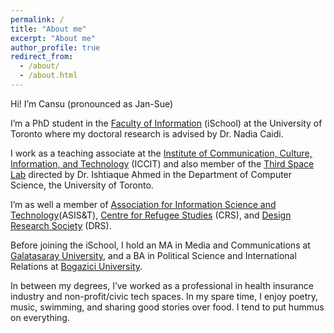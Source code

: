 ```yaml
---
permalink: /
title: "About me"
excerpt: "About me"
author_profile: true
redirect_from: 
  - /about/
  - /about.html
---
```


Hi! I’m Cansu (pronounced as Jan-Sue) 

I’m a PhD student in the [Faculty of Information](https://ischool.utoronto.ca/) (iSchool) at the University of Toronto where my doctoral research is advised by Dr. Nadia Caidi. 

I work as a teaching associate at the [Institute of Communication, Culture, Information, and Technology](https://www.utm.utoronto.ca/iccit/institute-communication-culture-information-and-technology) (ICCIT) and also member of the [Third Space Lab](https://thirdspace.toronto.edu/) directed by Dr. Ishtiaque Ahmed in the Department of Computer Science, the University of Toronto. 

I’m as well a member of [Association for Information Science and Technology](https://www.asist.org/)(ASIS&T), [Centre for Refugee Studies](https://crs.info.yorku.ca/) (CRS), and [Design Research Society](https://www.designresearchsociety.org/cpages/home) (DRS). 

Before joining the iSchool, I hold an MA in Media and Communications at [Galatasaray University](https://www.gsu.edu.tr/fr/), and a BA in Political Science and International Relations at [Bogazici University](http://www.boun.edu.tr/en-US).

In between my degrees, I’ve worked as a professional in health insurance industry and non-profit/civic tech spaces. In my spare time, I enjoy poetry, music, swimming, and sharing good stories over food. I tend to put hummus on everything. 


